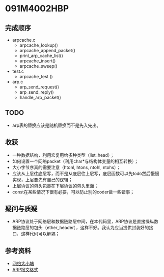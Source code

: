 # 091M4002HBP

## 完成顺序
* arpcache.c
  * arpcache_lookup()
  * arpcache_append_packet()
  * print_arp_cache_list()
  * arpcache_insert()
  * arpcache_sweep()
* test.c
  * arpcache_test () 
* arp.c
  * arp_send_request()
  * arp_send_reply()
  * handle_arp_packet()
  
  
## TODO
* arp表的替换应该是随机替换而不是先入先出。

## 收获

* 一种数据结构，利用宏复用给多种类型（list_head）；
* 如何设置一个网络packet（利用char*与结构体变量的相互转换）；
* 大小字节序真的需要注意（htonl, htons, ntohl, ntohs）；
* 应该从上层往底层写，而不是从底层往上层写，底层函数可以先todo然后慢慢实现，上层要先有自己的逻辑；
* 上层协议的包头包裹在下层协议的包头里面；
* const在某些情况下很有必要，可以防止别的coder做一些错事；

## 疑问与质疑
* ARP协议处于网络层和数据链路层中间，在本代码里，ARP协议是直接操纵数据链路层的包头（ether_header），这样不好。我认为应当提供封装好的接口，这样代码可以解耦；


## 参考资料

* [网络大小端](https://www.cnblogs.com/langzou/p/9010899.html)
* [ARP报文格式](https://www.cnblogs.com/laojie4321/archive/2012/04/12/2444187.html)